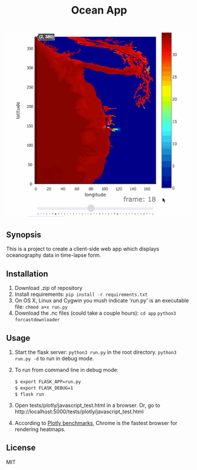 <h1 align="center">Ocean App<h1/>

<p align="center">
    <img src ="app/static/slider_demo2.gif?" />
</p>

## Synopsis

This is a project to create a client-side web app which displays oceanography data in time-lapse form. 

## Installation

1. Download .zip of repository
2. Install requirements: `pip install -r requirements.txt`
3. On OS X, Linux and Cygwin you mush indicate 'run.py' is an executable file: `chmod a+x run.py`
4. Download the .nc files (could take a couple hours): `cd app` `python3 forcastdownloader`

## Usage

1. Start the flask server: `python3 run.py` in the root directory. `python3 run.py -d` to run in debug mode.
2. To run from command line in debug mode:

    `$ export FLASK_APP=run.py`  
    `$ export FLASK_DEBUG=1`  
    `$ flask run`  
3. Open tests/plotly/javascript_test.html in a browser. Or, go to http://localhost:5000/tests/plotly/javascript_test.html
4. According to [Plotly benchmarks](https://plot.ly/benchmarks/ "this"), Chrome is the fastest browser for rendering heatmaps.

## License

MIT
